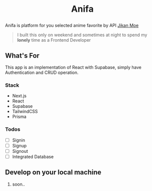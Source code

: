 # <p align="center">**Anifa**</p>

Anifa is platform for you selected anime favorite by API [Jikan Moe](https://https://jikan.moe/)

> I built this only on weekend and sometimes at night to spend my **lonely** time as a Frontend Developer

## What's For

This app is an implementation of React with Supabase, simply have Authentication and CRUD operation.

### Stack

- Next.js
- React
- Supabase
- TailwindCSS
- Prisma

### Todos

- [ ] Signin
- [ ] Signup
- [ ] Signout
- [ ] Integrated Database

## Develop on your local machine

1. soon..
